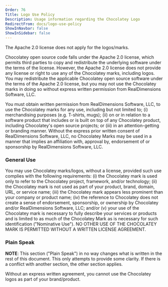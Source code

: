 ```yaml
---
Order: 76
Title: Logo Use Policy
Description: Usage information regarding the Chocolatey Logo
RedirectFrom: docs/logo-use-policy
ShowInNavbar: false
ShowInSidebar: false
---
```


The Apache 2.0 license does not apply for the logos/marks.

Chocolatey open source code falls under the Apache 2.0 license, which permits third parties to copy and redistribute the underlying software under the terms of the license. However, the Apache 2.0 license does not provide any license or right to use any of the Chocolatey marks, including logos. You may redistribute the applicable Chocolatey open source software under the terms of the Apache 2.0 license, but you may not use the Chocolatey marks in doing so without express written permission from RealDimensions Software, LLC.

You must obtain written permission from RealDimensions Software, LLC, to use the Chocolatey marks for any use, including but not limited to; (i) merchandising purposes (e.g. T-shirts, mugs); (ii) on or in relation to a software product that includes or is built on top of any Chocolatey product, including Chocolatey's open source projects; or (iii) in an attention-getting or branding manner. Without the express prior written consent of RealDimensions Software, LLC, no Chocolatey Marks may be used in a manner that implies an affiliation with, approval by, endorsement of or sponsorship by RealDimensions Software, LLC.

### General Use

You may use Chocolatey marks/logos, without a license, provided such use complies with the following requirements: (i) the Chocolatey mark is used only to refer to the Chocolatey project, framework, and/or technology; (ii) the Chocolatey mark is not used as part of your product, brand, domain, URL, or service name; (iii) the Chocolatey mark appears less prominent than your company or product name; (iv) the reference to Chocolatey does not create a sense of endorsement, sponsorship, or ownership by Chocolatey and/or RealDimensions Software, LLC; and/or (v) your use of the Chocolatey mark is necessary to fully describe your services or products and is limited to as much of the Chocolatey Mark as is necessary for such identification ("Nominative Use"). NO OTHER USE OF THE CHOCOLATEY MARK IS PERMITTED WITHOUT A WRITTEN LICENSE AGREEMENT.

### Plain Speak

**NOTE**: This section ("Plain Speak") in no way changes what is written in the rest of this document. This only attempts to provide some clarity. If there is a conflict with another section, the other section applies.

Without an express written agreement, you cannot use the Chocolatey logos as part of your brand/product.
